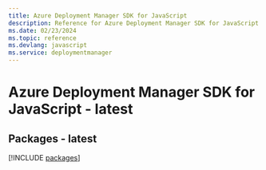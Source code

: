 ```yaml
---
title: Azure Deployment Manager SDK for JavaScript
description: Reference for Azure Deployment Manager SDK for JavaScript
ms.date: 02/23/2024
ms.topic: reference
ms.devlang: javascript
ms.service: deploymentmanager
---
```

# Azure Deployment Manager SDK for JavaScript - latest
## Packages - latest
[!INCLUDE [packages](deployment-manager-index.md)]